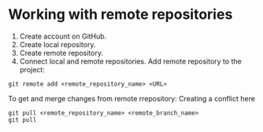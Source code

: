 # Working with remote repositories
1. Create account on GitHub.
2. Create local repository.
3. Create remote repository.
4. Connect local and remote repositories.
Add remote repository to the project:
```
git remote add <remote_repository_name> <URL>
```
To get and merge changes from remote rrepository:    Creating a conflict here
```
git pull <remote_repository_name> <remote_branch_name>
git pull
```
